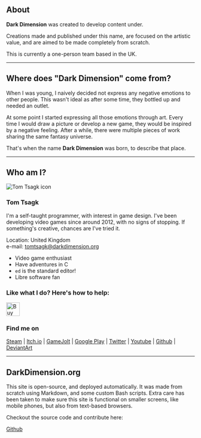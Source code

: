 ## About

**Dark Dimension** was created to develop content under.

Creations made and published under this name, are focused on the
artistic value, and are aimed to be made completely from scratch.

This is currently a one-person team based in the UK.

---

## Where does "Dark Dimension" come from?

When I was young, I naively decided not express any negative emotions
to other people. This wasn't ideal as after some time, they bottled up
and needed an outlet.

At some point I started expressing all those emotions through art.
Every time I would draw a picture or develop a new
game, they would be inspired by a negative feeling. After a while,
there were multiple pieces of work sharing the same fantasy universe.

That's when the name **Dark Dimension** was born, to describe that place.

---

## Who am I?

![Tom Tsagk icon](@ROOT@/images/icon_tomtsagk.png "That's not really what I look like")

### Tom Tsagk

I'm a self-taught programmer, with interest in game design.
I've been developing video games since around 2012, with no signs
of stopping. If something's creative, chances are I've tried it.

Location: United Kingdom<br>
e-mail: tomtsagk@darkdimension.org<br>

* Video game enthusiast
* Have adventures in C
* `ed` is the standard editor!
* Libre software fan

### Like what I do? Here's how to help:

<!-- Ko-fi donation -->
<a href='https://ko-fi.com/I2I332LSO' target='_blank'>
	<img height='36' style='border:0px;height:36px;'
		src='https://cdn.ko-fi.com/cdn/kofi2.png?v=2' border='0' alt='Buy Me a Coffee at ko-fi.com' />
</a>

### Find me on

<a class="button" href="https://store.steampowered.com/developer/darkdimension/">Steam</a> |
<a class="button" href="https://darkdimension.itch.io/">Itch.io</a> |
<a class="button" href="https://gamejolt.com/@DarkDimension">GameJolt</a> |
<a class="button" href="https://play.google.com/store/apps/dev?id=7077678189868052042">Google Play</a> |
<a class="button" href="https://twitter.com/darkdimensiongd">Twitter</a> |
<a class="button" href="https://www.youtube.com/channel/UCEke8kAp4XhodcnM9HIK2Sw">Youtube</a> |
<a class="button" href="https://github.com/tomtsagk">Github</a> |
<a class="button" href="https://www.deviantart.com/darkdimensiongd">DeviantArt</a>

---

## DarkDimension.org

This site is open-source, and deployed automatically. It was made from scratch using Markdown, and some custom
Bash scripts. Extra care has been taken to make sure this site is functional on smaller screens, like mobile phones,
but also from text-based browsers.

Checkout the source code and contribute here:

<a class="button" href="https://github.com/tomtsagk/darkdimension.org">Github</a>
